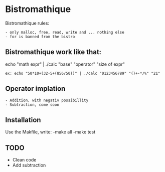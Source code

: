 Bistromathique
==============
 


Bistromathique rules:

    - only malloc, free, read, write and ... nothing else
    - for is banned from the bistro

## Bistromathique work like that:

echo "math expr" | ./calc "base" "operator" "size of expr"

    ex: echo "50*10+(32-5+(856/50))" | ./calc "0123456789" "()+-*/%" "21"

## Operator implation 
	
    - Addition, with negativ possibillity
    - Subtraction, come soon 

## Installation 

Use the Makfile, write:
    -make all
    -make test

## TODO

- Clean code
- Add subtraction
